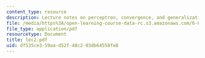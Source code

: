 ```yaml
---
content_type: resource
description: Lecture notes on perceptron, convergence, and generalization.
file: /media/https%3A/open-learning-course-data-rc.s3.amazonaws.com/6-867-machine-learning-fall-2006/df535ce359aad52f48c203db64558fe8_lec2.pdf
file_type: application/pdf
resourcetype: Document
title: lec2.pdf
uid: df535ce3-59aa-d52f-48c2-03db64558fe8
---
```

